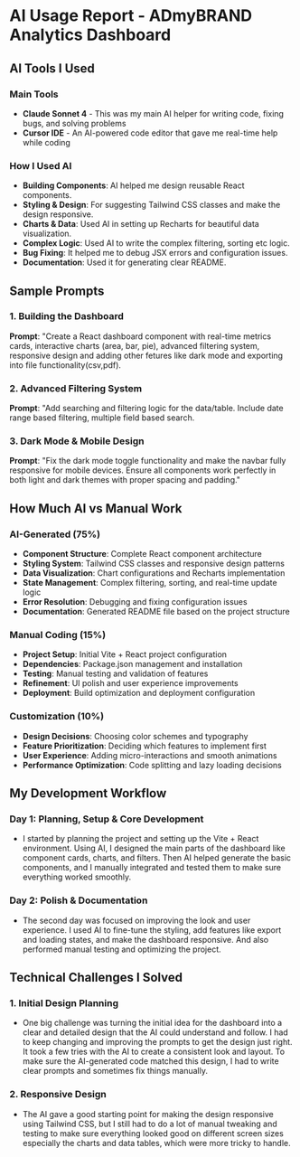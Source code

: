 # AI Usage Report - ADmyBRAND Analytics Dashboard

## AI Tools I Used

### Main Tools
- **Claude Sonnet 4** - This was my main AI helper for writing code, fixing bugs, and solving problems
- **Cursor IDE** - An AI-powered code editor that gave me real-time help while coding

### How I Used AI
- **Building Components**: AI helped me design reusable React components.
- **Styling & Design**: For suggesting Tailwind CSS classes and make the design responsive.
- **Charts & Data**: Used AI in setting up Recharts for beautiful data visualization.
- **Complex Logic**: Used AI to write the complex filtering, sorting etc logic.
- **Bug Fixing**: It helped me to debug JSX errors and configuration issues.
- **Documentation**: Used it for generating clear README.

## Sample Prompts

### 1. Building the Dashboard
**Prompt**: "Create a React dashboard component with real-time metrics cards, interactive charts (area, bar, pie), advanced filtering system, responsive design and adding other fetures like dark mode and exporting into file functionality(csv,pdf). 

### 2. Advanced Filtering System
**Prompt**: "Add searching and filtering logic for the data/table. Include date range based filtering, multiple field based search.


### 3. Dark Mode & Mobile Design
**Prompt**: "Fix the dark mode toggle functionality and make the navbar fully responsive for mobile devices. Ensure all components work perfectly in both light and dark themes with proper spacing and padding."


## How Much AI vs Manual Work

### AI-Generated (75%)
- **Component Structure**: Complete React component architecture
- **Styling System**: Tailwind CSS classes and responsive design patterns
- **Data Visualization**: Chart configurations and Recharts implementation
- **State Management**: Complex filtering, sorting, and real-time update logic
- **Error Resolution**: Debugging and fixing configuration issues
- **Documentation**:  Generated README file based on the project structure

### Manual Coding (15%)
- **Project Setup**: Initial Vite + React project configuration
- **Dependencies**: Package.json management and installation
- **Testing**: Manual testing and validation of features
- **Refinement**: UI polish and user experience improvements
- **Deployment**: Build optimization and deployment configuration

### Customization (10%)
- **Design Decisions**: Choosing color schemes and typography
- **Feature Prioritization**: Deciding which features to implement first
- **User Experience**: Adding micro-interactions and smooth animations
- **Performance Optimization**: Code splitting and lazy loading decisions

## My Development Workflow

### Day 1: Planning, Setup & Core Development
- I started by planning the project and setting up the Vite + React environment. Using AI, I designed the main parts of the dashboard like component cards, charts, and filters. Then AI helped generate the basic components, and I manually integrated and tested them to make sure everything worked smoothly.

### Day 2: Polish & Documentation
- The second day was focused on improving the look and user experience. I used AI to fine-tune the styling, add features like export and loading states, and make the dashboard responsive. And also performed manual testing and optimizing the project.

## Technical Challenges I Solved

### 1. Initial Design Planning 
- One big challenge was turning the initial idea for the dashboard into a clear and detailed design that the AI could understand and follow. I had to keep changing and improving the prompts to get the design just right. It took a few tries with the AI to create a consistent look and layout. To make sure the AI-generated code matched this design, I had to write clear prompts and sometimes fix things manually.

### 2. Responsive Design
- The AI gave a good starting point for making the design responsive using Tailwind CSS, but I still had to do a lot of manual tweaking and testing to make sure everything looked good on different screen sizes especially the charts and data tables, which were more tricky to handle.
